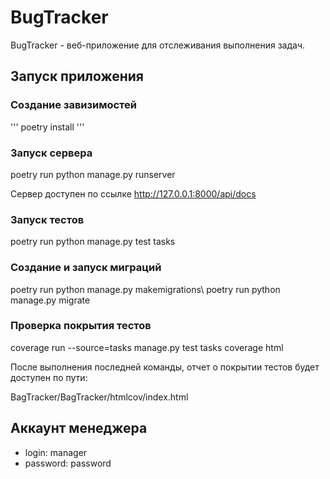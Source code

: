 # BugTracker

BugTracker - веб-приложение для отслеживания выполнения задач.

## Запуск приложения

### Создание завизимостей
'''
poetry install
'''
### Запуск сервера

poetry run python manage.py runserver

Сервер доступен по ссылке http://127.0.0.1:8000/api/docs

### Запуск тестов

poetry run python manage.py test tasks

### Создание и запуск миграций

poetry run python manage.py makemigrations\\
poetry run python manage.py migrate

### Проверка покрытия тестов

coverage run --source=tasks manage.py test tasks
coverage html

После выполнения последней команды, отчет о покрытии тестов будет доступен по пути:

BagTracker/BagTracker/htmlcov/index.html

## Аккаунт менеджера
- login: manager
- password: password
